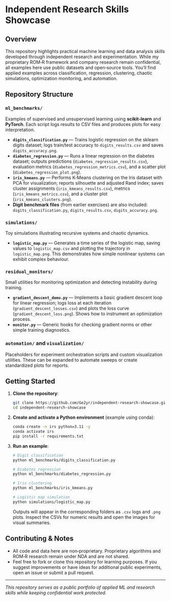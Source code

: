# Independent Research Skills Showcase

## Overview
This repository highlights practical machine learning and data analysis skills developed through independent research and experimentation. While my proprietary ROM‑R framework and company research remain confidential, all examples here use public datasets and open‑source tools.  You’ll find applied examples across classification, regression, clustering, chaotic simulations, optimization monitoring, and automation.

## Repository Structure

### `ml_benchmarks/`
Examples of supervised and unsupervised learning using **scikit‑learn** and **PyTorch**.  Each script logs results to CSV files and produces plots for easy interpretation.

- **`digits_classification.py`** — Trains logistic regression on the sklearn digits dataset; logs train/test accuracy to `digits_results.csv` and saves `digits_accuracy.png`.
- **`diabetes_regression.py`** — Runs a linear regression on the diabetes dataset; outputs predictions (`diabetes_regression_results.csv`), evaluation metrics (`diabetes_regression_metrics.csv`), and a scatter plot (`diabetes_regression_plot.png`).
- **`iris_kmeans.py`** — Performs K‑Means clustering on the Iris dataset with PCA for visualization; reports silhouette and adjusted Rand index; saves cluster assignments (`iris_kmeans_results.csv`), metrics (`iris_kmeans_metrics.csv`), and a cluster plot (`iris_kmeans_clusters.png`).
- **Digit benchmark files** (from earlier exercises) are also included: `digits_classification.py`, `digits_results.csv`, `digits_accuracy.png`.

### `simulations/`
Toy simulations illustrating recursive systems and chaotic dynamics.

- **`logistic_map.py`** — Generates a time series of the logistic map, saving values to `logistic_map.csv` and plotting the trajectory in `logistic_map.png`.  This demonstrates how simple nonlinear systems can exhibit complex behaviour.

### `residual_monitors/`
Small utilities for monitoring optimization and detecting instability during training.

- **`gradient_descent_demo.py`** — Implements a basic gradient descent loop for linear regression; logs loss at each iteration (`gradient_descent_losses.csv`) and plots the loss curve (`gradient_descent_loss.png`).  Shows how to instrument an optimization process.
- **`monitor.py`** — Generic hooks for checking gradient norms or other simple training diagnostics.

### `automation/` and `visualization/`
Placeholders for experiment orchestration scripts and custom visualization utilities.  These can be expanded to automate sweeps or create standardized plots for reports.

## Getting Started

1. **Clone the repository**:
   ```bash
   git clone https://github.com/Ge2yr/independent-research-showcase.git
   cd independent-research-showcase
   ```
2. **Create and activate a Python environment** (example using conda):
   ```bash
   conda create -n irs python=3.11 -y
   conda activate irs
   pip install -r requirements.txt
   ```
3. **Run an example**:
   ```bash
   # Digit classification
   python ml_benchmarks/digits_classification.py

   # Diabetes regression
   python ml_benchmarks/diabetes_regression.py

   # Iris clustering
   python ml_benchmarks/iris_kmeans.py

   # Logistic map simulation
   python simulations/logistic_map.py
   ```
   Outputs will appear in the corresponding folders as `.csv` logs and `.png` plots.  Inspect the CSVs for numeric results and open the images for visual summaries.

## Contributing & Notes

- All code and data here are non‑proprietary.  Proprietary algorithms and ROM‑R research remain under NDA and are not shared.
- Feel free to fork or clone this repository for learning purposes.  If you suggest improvements or have ideas for additional public experiments, open an issue or submit a pull request.

---

*This repository serves as a public portfolio of applied ML and research skills while keeping confidential work protected.*
